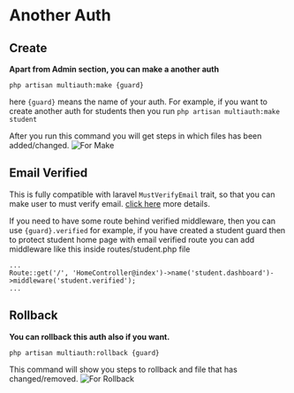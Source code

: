 # Another Auth

## Create

**Apart from Admin section, you can make a another auth**

```bash{1}
php artisan multiauth:make {guard}
```

here `{guard}` means the name of your auth. For example, if you want to create another auth for students then you run `php artisan multiauth:make student`

After you run this command you will get steps in which files has been added/changed.
![For Make](https://user-images.githubusercontent.com/41295276/44602450-4a4e2580-a7fd-11e8-858b-cac65c496908.png)

## Email Verified

This is fully compatible with laravel `MustVerifyEmail` trait, so that you can make user to must verify email. [click here](https://laravel.com/docs/5.8/verification) more details.

If you need to have some route behind verified middleware, then you can use `{guard}.verified`
for example, if you have created a student guard then to protect student home page with email verified route you can add middleware like this inside routes/student.php file

```php{2}
...
Route::get('/', 'HomeController@index')->name('student.dashboard')->middleware('student.verified');
...
```

## Rollback

**You can rollback this auth also if you want.**

```bash{1}
php artisan multiauth:rollback {guard}
```

This command will show you steps to rollback and file that has changed/removed.
![For Rollback](https://user-images.githubusercontent.com/41295276/44602466-5508ba80-a7fd-11e8-9737-3711baecbbdb.png)

